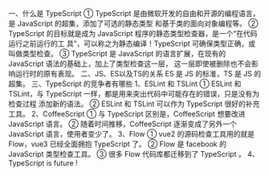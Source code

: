 一、什么是 TypeScript
① TypeScript 是由微软开发的自由和开源的编程语言，是 JavaScript 的超集，添加了可选的静态类型
和基于类的面向对象编程等。
② TypeScript 的目标就是成为 JavaScript 程序的静态类型检查器，是一个“在代码运行之前运行的工
具”，可以称之为静态编译！TypeScript 可确保类型正确，或叫做类型检查。 
③ TypeScript 是 JavaScript 的语言扩展，在现有的 JavaScript 语法的基础上，加上了类型检查这一层，
这一层即使被删除也不会影响运行时的原有表现。
二、JS、ES以及TS的关系
ES 是 JS 的标准，TS 是 JS 的超集。
三、TypeScript 的竞争者有哪些
1、ESLint 和 TSLint
① ESLint 和 TSLint，与 TypeScript 一样，都是用来突出代码中可能存在的错误，只是没有为检查过程
添加新的语法。
② ESLint 和 TSLint 可以作为 TypeScript 很好的补充工具。 
2、CoffeeScript
① 与 TypeScript 区别是，CoffeeScript 想要改进 JavaScript 语言。 
② 随着时间推移，CoffeeScript 逐渐变成了另外一个 JavaScript 语言，使用者变少了。
3、Flow
① vue2 的源码检查工具用的就是 Flow，vue3 已经全面拥抱 TypeScript 了。 
② Flow 是 facebook 的 JavaScript 类型检查工具。 
③ 很多 Flow 代码库都迁移到了 TypeScript 。
 4、TypeScript is future !